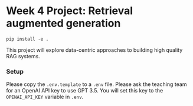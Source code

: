 # Week 4 Project: Retrieval augmented generation

```
pip install -e .
```

This project will explore data-centric approaches to building high quality RAG systems.

### Setup

Please copy the `.env.template` to a `.env` file. Please ask the teaching team for an OpenAI API key to use GPT 3.5. You will set this key to the `OPENAI_API_KEY` variable in `.env`.
